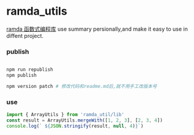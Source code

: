 # ramda_utils

[ramda 函数式编程库](https://adispring.coding.me/2017/10/21/What-Function-Should-I-Use/) use summary persionally,and make it easy to use in diffent project.

### publish

```bash

npm run republish
npm publish

npm version patch # 修改代码和readme.md后,就不用手工改版本号
```

### use

```js
import { ArrayUtils } from 'ramda_util/lib'
const result = ArrayUtils.mergeWith([1, 2, 3], [2, 3, 4])
console.log(` ${JSON.stringify(result, null, 4)}`)
```
